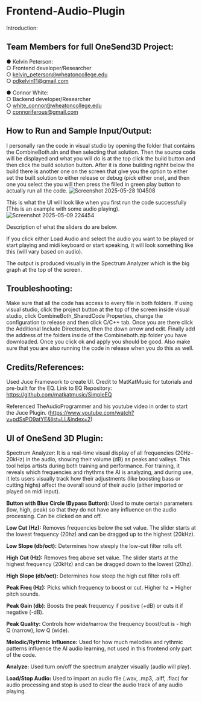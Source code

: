 # Frontend-Audio-Plugin
Introduction: 


## Team Members for full OneSend3D Project:
● Kelvin Peterson:\
  ○ Frontend developer/Researcher\
  ○ kelvin_peterson@wheatoncollege.edu\
  ○ pdkelvin11@gmail.com
  
● Connor White:\
  ○ Backend developer/Researcher\
  ○ white_connor@wheatoncollege.edu\
  ○ connoriferous@gmail.com


## How to Run and Sample Input/Output:
I personally ran the code in visual studio by opening the folder that contains the CombineBoth.sln and then selecting that solution. Then the source code will be displayed and what you will do is at the top click the build button and then click the build solution button. After it is done building righht below the build there is another one on the screen that give you the option to either set the built solution to either release or debug (pick either one), and then one you select the you will then press the filled in green play button to actually run all the code.
![Screenshot 2025-05-28 104508](https://github.com/user-attachments/assets/857d0bf7-3d5f-4b44-955e-459859ae0904)

This is what the UI will look like when you first run the code successfully (This is an example with some audio playing). 
![Screenshot 2025-05-09 224454](https://github.com/user-attachments/assets/0a0f6549-44bc-455e-affe-2b8a5b54b464)

Description of what the sliders do are below.

If you click either Load Audio and select the audio you want to be played or start playing and midi keyboard or start speaking, it will look something like this (will vary based on audio).

The output is produced visually in the Spectrum Analyzer which is the big graph at the top of the screen.

## Troubleshooting:
Make sure that all the code has access to every file in both folders. If using visual studio, click the project button at the top of the screen inside visual studio, click CombineBoth_SharedCode Properties, change the configuration to release and then click C/C++ tab. Once you are there click the Additional Include Directories, then the down arrow and edit. Finally add the address of the folders inside of the Combineboth.zip folder you have downloaded. Once you click ok and apply you should be good. Also make sure that you are also running the code in release when you do this as well.

## Credits/References:
Used Juce Framework to create UI. Credit to MatKatMusic for tutorials and pre-built for the EQ.
Link to EQ Repository: https://github.com/matkatmusic/SimpleEQ  

Referenced TheAudioProgrammer and his youtube video in order to start the Juce Plugin. (https://www.youtube.com/watch?v=pdSsPO9atYE&list=LL&index=2) 


## UI of OneSend 3D Plugin:
Spectrum Analyzer: It is a real-time visual display of all frequencies (20Hz–20kHz) in the audio, showing their volume (dB) as peaks and valleys. This tool helps artists during both training and performance. For training, it reveals which frequencies and rhythms the AI is analyzing, and during use, it lets users visually track how their adjustments (like boosting bass or cutting highs) affect the overall sound of their audio (either imported or played on midi input).

**Button with Blue Circle (Bypass Button):** Used to mute certain parameters (low, high, peak) so that they do not have any influence on the audio processing. Can be clicked on and off.

**Low Cut (Hz):** Removes frequencies below the set value. The slider starts at the lowest frequency (20hz) and can be dragged up to the highest (20kHz).

**Low Slope (db/oct):** Determines how steeply the low-cut filter rolls off.

**High Cut (Hz):** Removes freq above set value. The slider starts at the highest frequency (20kHz) and can be dragged down to the lowest (20hz). 

**High Slope (db/oct):** Determines how steep the high cut filter rolls off.

**Peak Freq (Hz):** Picks which frequency to boost or cut.  Higher hz = Higher pitch sounds.

**Peak Gain (db):** Boosts the peak frequency if positive (+dB) or cuts it if negative (-dB).

**Peak Quality:** Controls how wide/narrow the frequency boost/cut is - high Q (narrow), low Q (wide).

**Melodic/Rythmic Influence:** Used for how much melodies and rythmic patterns influence the AI audio learning, not used in this frontend only part of the code.

**Analyze:** Used turn on/off the spectrum analyzer visually (audio will play).

**Load/Stop Audio:** Used to import an audio file (.wav, .mp3, .aiff, .flac) for audio processing and stop is used to clear the audio track of any audio playing.


